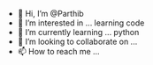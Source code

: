 - 👋 Hi, I’m @Parthib
- 👀 I’m interested in ... learning code
- 🌱 I’m currently learning ... python
- 💞️ I’m looking to collaborate on ...
- 📫 How to reach me ...

<!---
Parthib314/Parthib314 is a ✨ special ✨ repository because its `README.md` (this file) appears on your GitHub profile.
You can click the Preview link to take a look at your changes.
--->
